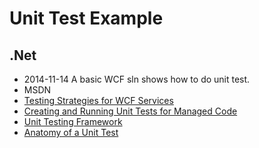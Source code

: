 Unit Test Example
===============
## .Net
* 2014-11-14 A basic WCF sln shows how to do unit test.
* MSDN
 * [Testing Strategies for WCF Services] 
 * [Creating and Running Unit Tests for Managed Code]
 * [Unit Testing Framework]
 * [Anatomy of a Unit Test]


[Testing Strategies for WCF Services]: http://msdn.microsoft.com/en-us/library/vstudio/hh273107(v=vs.100).aspx
[Creating and Running Unit Tests for Managed Code]: http://msdn.microsoft.com/zh-tw/library/ms182532.aspx
[Unit Testing Framework]: http://msdn.microsoft.com/en-us/library/ms243147(v=vs.80)
[Anatomy of a Unit Test]: http://msdn.microsoft.com/en-us/library/ms182517(v=vs.100).aspx
